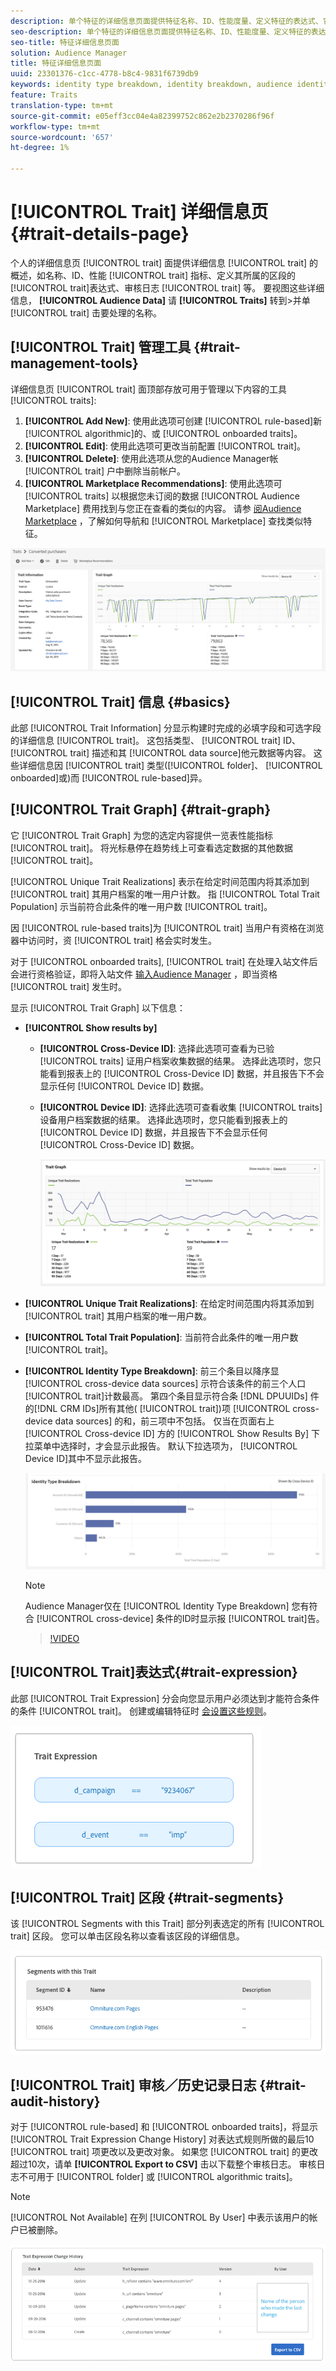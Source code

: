 ```yaml
---
description: 单个特征的详细信息页面提供特征名称、ID、性能度量、定义特征的表达式、它所属的区段和特征审核日志等信息的概述。 要查看这些详细信息，请转至“受众数据”>“特征”，然后单击要处理的特征的名称。
seo-description: 单个特征的详细信息页面提供特征名称、ID、性能度量、定义特征的表达式、它所属的区段和特征审核日志等信息的概述。 要查看这些详细信息，请转至“受众数据”>“特征”，然后单击要处理的特征的名称。
seo-title: 特征详细信息页面
solution: Audience Manager
title: 特征详细信息页面
uuid: 23301376-c1cc-4778-b8c4-9831f6739db9
keywords: identity type breakdown, identity breakdown, audience identity reporting, cross-device, cross-device ID, device ID
feature: Traits
translation-type: tm+mt
source-git-commit: e05eff3cc04e4a82399752c862e2b2370286f96f
workflow-type: tm+mt
source-wordcount: '657'
ht-degree: 1%

---
```



# [!UICONTROL Trait] 详细信息页 {#trait-details-page}

个人的详细信息页 [!UICONTROL trait] 面提供详细信息 [!UICONTROL trait] 的概述，如名称、ID、性能 [!UICONTROL trait] 指标、定义其所属的区段的 [!UICONTROL trait]表达式、审核日志 [!UICONTROL trait] 等。 要视图这些详细信息， **[!UICONTROL Audience Data]** 请 **[!UICONTROL Traits]** 转到>并单 [!UICONTROL trait] 击要处理的名称。

## [!UICONTROL Trait] 管理工具 {#trait-management-tools}

详细信息页 [!UICONTROL trait] 面顶部存放可用于管理以下内容的工具 [!UICONTROL traits]:

1. **[!UICONTROL Add New]**: 使用此选项可创建 [!UICONTROL rule-based]新 [!UICONTROL algorithmic]的、或 [!UICONTROL onboarded traits]。
2. **[!UICONTROL Edit]**: 使用此选项可更改当前配置 [!UICONTROL trait]。
3. **[!UICONTROL Delete]**: 使用此选项从您的Audience Manager帐 [!UICONTROL trait] 户中删除当前帐户。
4. **[!UICONTROL Marketplace Recommendations]**: 使用此选项可 [!UICONTROL traits] 以根据您未订阅的数据 [!UICONTROL Audience Marketplace] 费用找到与您正在查看的类似的内容。 请参 [阅Audience Marketplace](../audience-marketplace/marketplace-data-buyers/marketplace-data-buyers.md) ，了解如何导航和 [!UICONTROL Marketplace] 查找类似特征。

![基本特征信息](assets/basic-trait-information.png)

## [!UICONTROL Trait] 信息 {#basics}

此部 [!UICONTROL Trait Information] 分显示构建时完成的必填字段和可选字段的详细信息 [!UICONTROL trait]。 这包括类型、 [!UICONTROL trait] ID、 [!UICONTROL trait] 描述和其 [!UICONTROL data source]他元数据等内容。 这些详细信息因 [!UICONTROL trait] 类型([!UICONTROL folder]、 [!UICONTROL onboarded]或)而 [!UICONTROL rule-based]异。

## [!UICONTROL Trait Graph] {#trait-graph}

它 [!UICONTROL Trait Graph] 为您的选定内容提供一览表性能指标 [!UICONTROL trait]。 将光标悬停在趋势线上可查看选定数据的其他数据 [!UICONTROL trait]。

[!UICONTROL Unique Trait Realizations] 表示在给定时间范围内将其添加到 [!UICONTROL trait] 其用户档案的唯一用户计数。 指 [!UICONTROL Total Trait Population] 示当前符合此条件的唯一用户数 [!UICONTROL trait]。

因 [!UICONTROL rule-based traits]为 [!UICONTROL trait] 当用户有资格在浏览器中访问时，资 [!UICONTROL trait] 格会实时发生。

对于 [!UICONTROL onboarded traits], [!UICONTROL trait] 在处理入站文件后会进行资格验证，即将入站文件 [输入Audience Manager](../../faq/faq-inbound-data-ingestion.md) ，即当资格 [!UICONTROL trait] 发生时。

显示 [!UICONTROL Trait Graph] 以下信息：

* **[!UICONTROL Show results by]**
   * **[!UICONTROL Cross-Device ID]**: 选择此选项可查看为已验 [!UICONTROL traits] 证用户档案收集数据的结果。 选择此选项时，您只能看到报表上的 [!UICONTROL Cross-Device ID] 数据，并且报告下不会显示任何 [!UICONTROL Device ID] 数据。
   * **[!UICONTROL Device ID]**: 选择此选项可查看收集 [!UICONTROL traits] 设备用户档案数据的结果。 选择此选项时，您只能看到报表上的 [!UICONTROL Device ID] 数据，并且报告下不会显示任何 [!UICONTROL Cross-Device ID] 数据。

      ![特征图](assets/trait-summary.gif)

* **[!UICONTROL Unique Trait Realizations]**: 在给定时间范围内将其添加到 [!UICONTROL trait] 其用户档案的唯一用户数。
* **[!UICONTROL Total Trait Population]**: 当前符合此条件的唯一用户数 [!UICONTROL trait]。

* **[!UICONTROL Identity Type Breakdown]**: 前三个条目以降序显 [!UICONTROL cross-device data sources] 示符合该条件的前三个人口 [!UICONTROL trait]计数最高。 第四个条目显示符合条 [!DNL DPUUIDs] 件的[!DNL CRM IDs]所有其他( [!UICONTROL trait])项 [!UICONTROL cross-device data sources] 的和，前三项中不包括。 仅当在页面右上 [!UICONTROL Cross-device ID] 方的 [!UICONTROL Show Results By] 下拉菜单中选择时，才会显示此报告。 默认下拉选项为， [!UICONTROL Device ID]其中不显示此报告。

   ![特征图](assets/trait-identity.png)

   >[!NOTE]
   >
   >Audience Manager仅在 [!UICONTROL Identity Type Breakdown] 您有符合 [!UICONTROL cross-device] 条件的ID时显示报 [!UICONTROL trait]告。

   >[!VIDEO](https://video.tv.adobe.com/v/27977/)

## [!UICONTROL Trait]表达式{#trait-expression}

此部 [!UICONTROL Trait Expression] 分会向您显示用户必须达到才能符合条件的条件 [!UICONTROL trait]。 创建或编辑特征时 [会设置这些规则](../../features/traits/about-trait-builder.md)。

![](assets/traitExpression.png)

## [!UICONTROL Trait] 区段 {#trait-segments}

该 [!UICONTROL Segments with this Trait] 部分列表选定的所有 [!UICONTROL trait] 区段。 您可以单击区段名称以查看该区段的详细信息。

![](assets/traitSegments.png)

## [!UICONTROL Trait] 审核／历史记录日志 {#trait-audit-history}

对于 [!UICONTROL rule-based] 和 [!UICONTROL onboarded traits]，将显示 [!UICONTROL Trait Expression Change History] 对表达式规则所做的最后10 [!UICONTROL trait] 项更改以及更改对象。 如果您 [!UICONTROL trait] 的更改超过10次，请单 **[!UICONTROL Export to CSV]** 击以下载整个审核日志。 审核日志不可用于 [!UICONTROL folder] 或 [!UICONTROL algorithmic traits]。

>[!NOTE]
>
>[!UICONTROL Not Available] 在列 [!UICONTROL By User] 中表示该用户的帐户已被删除。

![](assets/traitHistory.png)